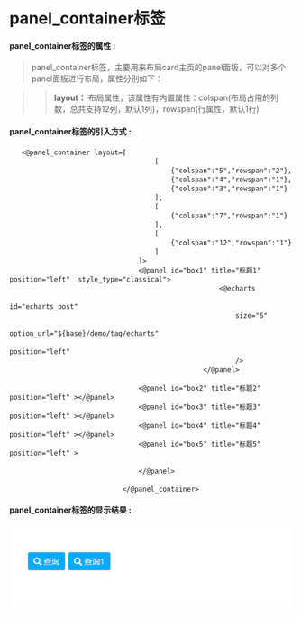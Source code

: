 # panel_container**标签**

#### panel_container**标签的属性 :**

> panel_container标签，主要用来布局card主页的panel面板，可以对多个panel面板进行布局，属性分别如下：

> > **layout：** 布局属性，该属性有内置属性：colspan(布局占用的列数，总共支持12列，默认1列)，rowspan(行属性，默认1行)
>>




#### panel_container标签的引入方式 :

```
   <@panel_container layout=[
									[
										{"colspan":"5","rowspan":"2"},
										{"colspan":"4","rowspan":"1"},
										{"colspan":"3","rowspan":"1"}
									],
									[
										{"colspan":"7","rowspan":"1"}
									],
									[
										{"colspan":"12","rowspan":"1"}
									]
								]>
								<@panel id="box1" title="标题1" position="left"  style_type="classical">
													<@echarts 
														id="echarts_post" 
														size="6" 
														option_url="${base}/demo/tag/echarts" 
														position="left"
														/>
												</@panel>

								<@panel id="box2" title="标题2" position="left" ></@panel>
								<@panel id="box3" title="标题3" position="left" ></@panel>
								<@panel id="box4" title="标题4" position="left" ></@panel>
								<@panel id="box5" title="标题5" position="left" >

								</@panel>

							</@panel_container>
```

#### panel_container标签的显示结果 :

![](/assets/button_group1.png)

